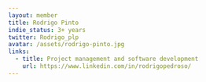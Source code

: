 ```yaml
---
layout: member
title: Rodrigo Pinto
indie_status: 3+ years
twitter: Rodrigo_plp
avatar: /assets/rodrigo-pinto.jpg
links:
  - title: Project management and software development
    url: https://www.linkedin.com/in/rodrigopedroso/
---
```

